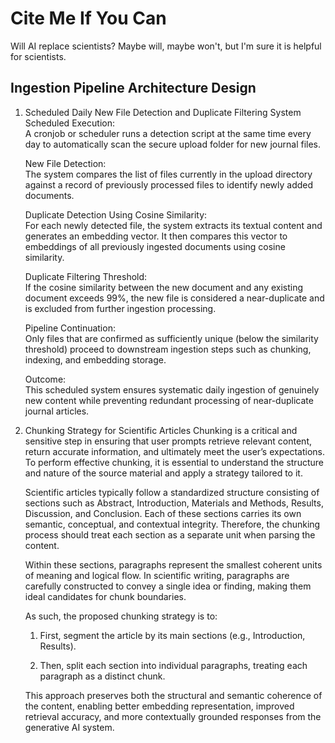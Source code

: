 # Cite Me If You Can
 Will AI replace scientists?
 Maybe will, maybe won't, but I'm sure it is helpful for scientists.

## Ingestion Pipeline Architecture Design
1. Scheduled Daily New File Detection and Duplicate Filtering System  
   Scheduled Execution:  
   A cronjob or scheduler runs a detection script at the same time every day to automatically scan the secure upload folder for new journal files.  
   
   New File Detection:  
   The system compares the list of files currently in the upload directory against a record of previously processed files to identify newly added documents.  
   
   Duplicate Detection Using Cosine Similarity:  
   For each newly detected file, the system extracts its textual content and generates an embedding vector. It then compares this vector to embeddings of all previously ingested documents using cosine similarity.  
   
   Duplicate Filtering Threshold:  
   If the cosine similarity between the new document and any existing document exceeds 99%, the new file is considered a near-duplicate and is excluded from further ingestion processing.  
   
   Pipeline Continuation:  
   Only files that are confirmed as sufficiently unique (below the similarity threshold) proceed to downstream ingestion steps such as chunking, indexing, and embedding storage.  
   
   Outcome:  
   This scheduled system ensures systematic daily ingestion of genuinely new content while preventing redundant processing of near-duplicate journal articles.

2. Chunking Strategy for Scientific Articles
   Chunking is a critical and sensitive step in ensuring that user prompts retrieve relevant content, return accurate information, and ultimately meet the user’s expectations. To perform effective chunking, it is essential to understand the structure and nature of the source material and apply a strategy tailored to it.

   Scientific articles typically follow a standardized structure consisting of sections such as Abstract, Introduction, Materials and Methods, Results, Discussion, and Conclusion. Each of these sections carries its own semantic, conceptual, and contextual integrity. Therefore, the chunking process should treat each section as a separate unit when parsing the content.

   Within these sections, paragraphs represent the smallest coherent units of meaning and logical flow. In scientific writing, paragraphs are carefully constructed to convey a single idea or finding, making them ideal candidates for chunk boundaries.

   As such, the proposed chunking strategy is to:

      1. First, segment the article by its main sections (e.g., Introduction, Results).

      2. Then, split each section into individual paragraphs, treating each paragraph as a distinct chunk.

   This approach preserves both the structural and semantic coherence of the content, enabling better embedding representation, improved retrieval accuracy, and more contextually grounded responses from the generative AI system.